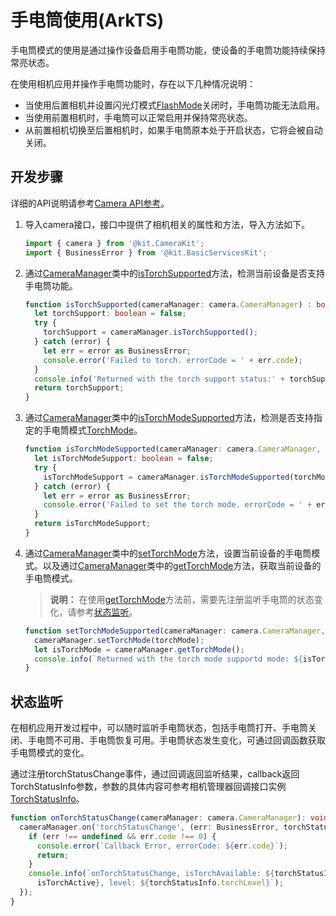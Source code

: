 # 手电筒使用(ArkTS)
<!--Kit: Camera Kit-->
<!--Subsystem: Multimedia-->
<!--Owner: @qano-->
<!--Designer: @leo_ysl-->
<!--Tester: @xchaosioda-->
<!--Adviser: @zengyawen-->

手电筒模式的使用是通过操作设备启用手电筒功能，使设备的手电筒功能持续保持常亮状态。

在使用相机应用并操作手电筒功能时，存在以下几种情况说明：

- 当使用后置相机并设置闪光灯模式[FlashMode](../../reference/apis-camera-kit/arkts-apis-camera-e.md#flashmode)关闭时，手电筒功能无法启用。
- 当使用前置相机时，手电筒可以正常启用并保持常亮状态。
- 从前置相机切换至后置相机时，如果手电筒原本处于开启状态，它将会被自动关闭。

## 开发步骤

详细的API说明请参考[Camera API参考](../../reference/apis-camera-kit/arkts-apis-camera.md)。

1. 导入camera接口，接口中提供了相机相关的属性和方法，导入方法如下。

    ```ts
    import { camera } from '@kit.CameraKit';
    import { BusinessError } from '@kit.BasicServicesKit';
    ```

2. 通过[CameraManager](../../reference/apis-camera-kit/arkts-apis-camera-CameraManager.md)类中的[isTorchSupported](../../reference/apis-camera-kit/arkts-apis-camera-CameraManager.md#istorchsupported11)方法，检测当前设备是否支持手电筒功能。

    ```ts
    function isTorchSupported(cameraManager: camera.CameraManager) : boolean {
      let torchSupport: boolean = false;
      try {
        torchSupport = cameraManager.isTorchSupported();
      } catch (error) {
        let err = error as BusinessError;
        console.error('Failed to torch. errorCode = ' + err.code);
      }
      console.info('Returned with the torch support status:' + torchSupport);
      return torchSupport;
    }
    ```

3. 通过[CameraManager](../../reference/apis-camera-kit/arkts-apis-camera-CameraManager.md)类中的[isTorchModeSupported](../../reference/apis-camera-kit/arkts-apis-camera-CameraManager.md#istorchmodesupported11)方法，检测是否支持指定的手电筒模式[TorchMode](../../reference/apis-camera-kit/arkts-apis-camera-e.md#torchmode11)。

    ```ts
    function isTorchModeSupported(cameraManager: camera.CameraManager, torchMode: camera.TorchMode) : boolean {
      let isTorchModeSupport: boolean = false;
      try {
        isTorchModeSupport = cameraManager.isTorchModeSupported(torchMode);
      } catch (error) {
        let err = error as BusinessError;
        console.error('Failed to set the torch mode. errorCode = ' + err.code);
      }
      return isTorchModeSupport;
    }
    ```

4. 通过[CameraManager](../../reference/apis-camera-kit/arkts-apis-camera-CameraManager.md)类中的[setTorchMode](../../reference/apis-camera-kit/arkts-apis-camera-CameraManager.md#settorchmode11)方法，设置当前设备的手电筒模式。以及通过[CameraManager](../../reference/apis-camera-kit/arkts-apis-camera-CameraManager.md)类中的[getTorchMode](../../reference/apis-camera-kit/arkts-apis-camera-CameraManager.md#gettorchmode11)方法，获取当前设备的手电筒模式。

    > **说明：**
    > 在使用[getTorchMode](../../reference/apis-camera-kit/arkts-apis-camera-CameraManager.md#gettorchmode11)方法前，需要先注册监听手电筒的状态变化，请参考[状态监听](camera-torch-use.md#状态监听)。

    ```ts
    function setTorchModeSupported(cameraManager: camera.CameraManager, torchMode: camera.TorchMode) : void {
      cameraManager.setTorchMode(torchMode);
      let isTorchMode = cameraManager.getTorchMode();
      console.info(`Returned with the torch mode supportd mode: ${isTorchMode}`);
    }
    ```


## 状态监听

在相机应用开发过程中，可以随时监听手电筒状态，包括手电筒打开、手电筒关闭、手电筒不可用、手电筒恢复可用。手电筒状态发生变化，可通过回调函数获取手电筒模式的变化。

通过注册torchStatusChange事件，通过回调返回监听结果，callback返回TorchStatusInfo参数，参数的具体内容可参考相机管理器回调接口实例[TorchStatusInfo](../../reference/apis-camera-kit/arkts-apis-camera-i.md#torchstatusinfo11)。


```ts
function onTorchStatusChange(cameraManager: camera.CameraManager): void {
  cameraManager.on('torchStatusChange', (err: BusinessError, torchStatusInfo: camera.TorchStatusInfo) => {
    if (err !== undefined && err.code !== 0) {
      console.error(`Callback Error, errorCode: ${err.code}`);
      return;
    }
    console.info(`onTorchStatusChange, isTorchAvailable: ${torchStatusInfo.isTorchAvailable}, isTorchActive: ${torchStatusInfo.
      isTorchActive}, level: ${torchStatusInfo.torchLevel}`);
  });
}
```